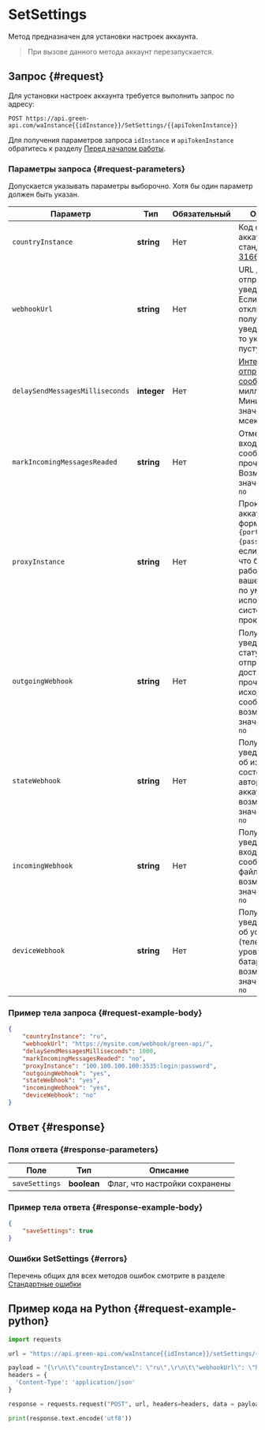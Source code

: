 # SetSettings

Метод предназначен для установки настроек аккаунта. 

> При вызове данного метода аккаунт перезапускается.

## Запрос {#request}

Для установки настроек аккаунта требуется выполнить запрос по адресу:
```
POST https://api.green-api.com/waInstance{{idInstance}}/SetSettings/{{apiTokenInstance}}
```

Для получения параметров запроса `idInstance` и `apiTokenInstance` обратитесь к разделу [Перед началом работы](../../before-start.md#parameters).

### Параметры запроса {#request-parameters}

Допускается указывать параметры выборочно. Хотя бы один параметр должен быть указан.

Параметр | Тип | Обязательный | Описание
----- | ----- | ----- | -----
`countryInstance` | **string** | Нет | Код страны аккаунта по стандарту [ISO 3166-2](https://ru.wikipedia.org/wiki/ISO_3166-2)
`webhookUrl` | **string** | Нет | URL для отправки уведомлений. Если требуется отключить получение уведомлений, то укажите пустую строку
`delaySendMessagesMilliseconds` | **integer** | Нет | [Интервал отправки сообщений](../send-messages-delay.md) в миллисекундах. Минимальное значение 500 мсек
`markIncomingMessagesReaded` | **string** | Нет | Отмечать входящие сообщения прочитанными. Возможные значения: `yes`, `no`
`proxyInstance` | **string** | Нет | Прокси для аккаунта в формате `{ip}:{port}:{login}:{password}`, если вы хотите что бы аккаунт работал на вашем прокси, по умолчанию используются системные прокси
`outgoingWebhook` | **string** | Нет |Получать уведомления о статусах отправки/доставки/прочтении исходящих сообщений, возможные значения: `yes`, `no`
`stateWebhook` | **string** | Нет |Получать уведомления об изменении состояния авторизации аккаунта, возможные значения: `yes`, `no`
`incomingWebhook` | **string** | Нет |Получать уведомления о входящих сообщениях и файлах, возможные значения: `yes`, `no`
`deviceWebhook` | **string** | Нет |Получать уведомления об устройстве (телефоне) и уровне заряда батареи, возможные значения: `yes`, `no`

### Пример тела запроса {#request-example-body}

```json
{
    "countryInstance": "ru",
    "webhookUrl": "https://mysite.com/webhook/green-api/",
    "delaySendMessagesMilliseconds": 1000,
    "markIncomingMessagesReaded": "no",
    "proxyInstance": "100.100.100.100:3535:login:password",
    "outgoingWebhook": "yes",
    "stateWebhook": "yes",
    "incomingWebhook": "yes",
    "deviceWebhook": "no"
}
```

## Ответ {#response}

### Поля ответа {#response-parameters}

Поле | Тип |  Описание
----- | ----- | ----- 
`saveSettings` | **boolean** | Флаг, что настройки сохранены

### Пример тела ответа {#response-example-body}

```json
{
    "saveSettings": true
}
```

### Ошибки SetSettings {#errors}

Перечень общих для всех методов ошибок смотрите в разделе [Стандартные ошибки](../common-errors.md)

## Пример кода на Python  {#request-example-python}

```python
import requests

url = "https://api.green-api.com/waInstance{{idInstance}}/setSettings/{{apiTokenInstance}}"

payload = "{\r\n\t\"countryInstance\": \"ru\",\r\n\t\"webhookUrl\": \"https://mysite.ru\",\r\n\t\"delaySendMessagesMilliseconds\": 1000,\r\n\t\"markIncomingMessagesReaded\": \"no\",\r\n\t\"proxyInstance\": \"123.456.78.910:39898:qGKqCo:Jb26Xz\",\r\n\t\"outgoingWebhook\": \"yes\",\r\n\t\"stateWebhook\": \"yes\",\r\n\t\"incomingWebhook\": \"yes\",\r\n\t\"deviceWebhook\": \"no\"\r\n}"
headers = {
  'Content-Type': 'application/json'
}

response = requests.request("POST", url, headers=headers, data = payload)

print(response.text.encode('utf8'))
```